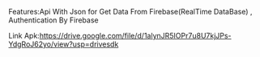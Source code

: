 Features:Api With Json for Get Data From Firebase(RealTime DataBase) ,   Authentication By Firebase

Link Apk:https://drive.google.com/file/d/1alynJR5IOPr7u8U7kjJPs-YdgRoJ62yo/view?usp=drivesdk
